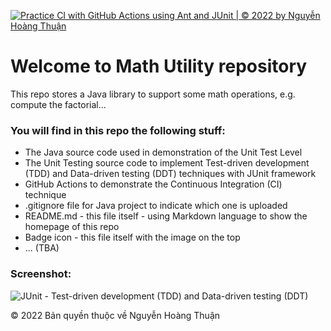 ﻿[![Practice CI with GitHub Actions using Ant and JUnit | © 2022 by Nguyễn Hoàng Thuận](https://github.com/Nguyen-Hoang-Thuan-OU/math-util/actions/workflows/math-util-ci.yml/badge.svg "Practice CI with GitHub Actions using Ant and JUnit")](https://github.com/Nguyen-Hoang-Thuan-OU/math-util/actions/workflows/math-util-ci.yml)

# Welcome to Math Utility repository
This repo stores a Java library to support some math operations, e.g. compute the factorial...

### You will find in this repo the following stuff:
* The Java source code used in demonstration of the Unit Test Level
* The Unit Testing source code to implement Test-driven development (TDD) and Data-driven testing (DDT) techniques with JUnit framework
* GitHub Actions to demonstrate the Continuous Integration (CI) technique
* .gitignore file for Java project to indicate which one is uploaded
* README.md - this file itself - using Markdown language to show the homepage of this repo
* Badge icon - this file itself with the image on the top
* ... (TBA)

### Screenshot:
![JUnit - Test-driven development (TDD) and Data-driven testing (DDT)]([https://github.com/Nguyen-Hoang-Thuan-OU/math-util/blob/main/images/math-util-intro.png](https://github.com/Nguyen-Hoang-Thuan-OU/kiem-thu-phan-mem/blob/main/bai-tap/bai-tap-them/math-util/images/math-util-intro.png) "JUnit - Test-driven development (TDD) and Data-driven testing (DDT)")

© 2022 Bản quyền thuộc về Nguyễn Hoàng Thuận
